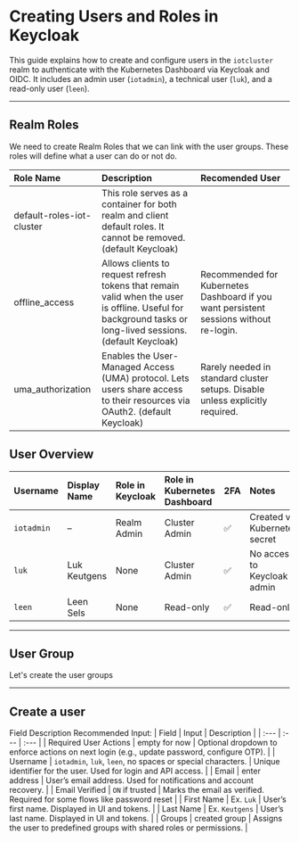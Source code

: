 # Creating Users and Roles in Keycloak
This guide explains how to create and configure users in the `iotcluster` realm to authenticate with the Kubernetes Dashboard via Keycloak and OIDC. It includes an admin user (`iotadmin`), a technical user (`luk`), and a read-only user (`leen`).

---

## Realm Roles
We need to create Realm Roles that we can link with the user groups. These roles will define what a user can do or not do.

| Role Name      | Description            | Recomended User   |
| :---           | :---                   | :---              |
| default-roles-iot-cluster | This role serves as a container for both realm and client default roles. It cannot be removed. (default Keycloak) |   |
| offline_access  | Allows clients to request refresh tokens that remain valid when the user is offline. Useful for background tasks or long-lived sessions. (default Keycloak) | Recommended for Kubernetes Dashboard if you want persistent sessions without re-login. |
| uma_authorization | Enables the User-Managed Access (UMA) protocol. Lets users share access to their resources via OAuth2. (default Keycloak) | Rarely needed in standard cluster setups. Disable unless explicitly required. | 



## User Overview
| Username     | Display Name   | Role in Keycloak | Role in Kubernetes Dashboard | 2FA   | Notes                 |
| :---         | :---           | :---             | :---                         | :---  | :---         |
| `iotadmin`   | –              | Realm Admin      | Cluster Admin                | ✅    | Created via Kubernetes secret |
| `luk`        | Luk Keutgens   | None             | Cluster Admin                | ✅    | No access to Keycloak admin |
| `leen`       | Leen Sels      | None             | Read-only                    | ✅    |  Read-only  |

---

## User Group
Let's create the user groups


---

## Create a user
Field	Description	Recommended Input:
| Field                  | Input            | Description       |
| :---                   | :---             | :---              |
| Required User Actions  | empty for now    | Optional dropdown to enforce actions on next login (e.g., update password, configure OTP). |
| Username               | `iotadmin`, `luk`, `leen`, no spaces or special characters.        | Unique identifier for the user. Used for login and API access. |
| Email                  | enter address | User’s email address. Used for notifications and account recovery. |
| Email Verified  | `ON` if trusted  | Marks the email as verified. Required for some flows like password reset | 
| First Name  | Ex. `Luk`  | User’s first name. Displayed in UI and tokens. |
| Last Name    | Ex. `Keutgens` | User’s last name. Displayed in UI and tokens. | 
| Groups      | created group  | Assigns the user to predefined groups with shared roles or permissions. | 

